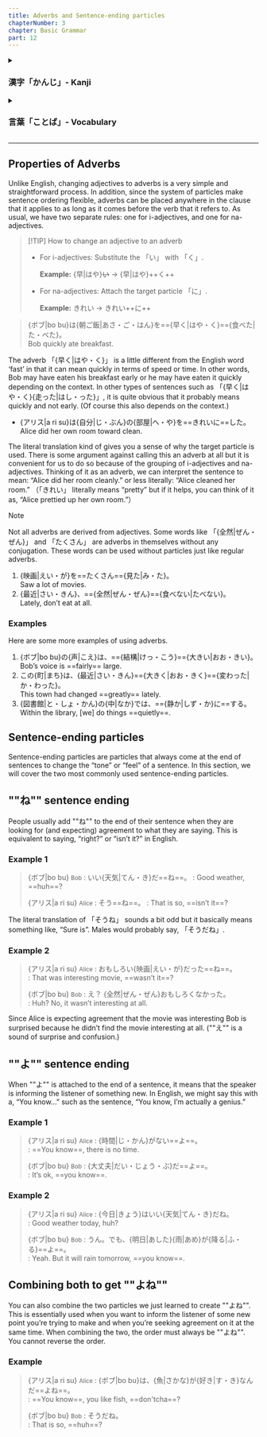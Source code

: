 ```yaml
---
title: Adverbs and Sentence-ending particles
chapterNumber: 3
chapter: Basic Grammar
part: 12
---
```


<details class="kanji"><summary><h3>漢字「かんじ」- Kanji</h3></summary>

[早](https://jisho.org/search/早%23kanji) <span>JLPT N4</span> <span>Grade 1</span>
: early, fast
: <abbr title="kunyomi">Kun</abbr>: はや・い、 はや、 はや-、 はや・まる、 はや・める、 さ-
: <abbr title="onyomi">On</abbr>: ソウ、 サッ

[朝](https://jisho.org/search/朝%23kanji) <span>JLPT N4</span> <span>Grade 2</span>
: emorning, dynasty, regime, epoch, period, (North) Korea
: <abbr title="kunyomi">Kun</abbr>: あさ
: <abbr title="onyomi">On</abbr>: チョウ

[飯](https://jisho.org/search/飯%23kanji) <span>JLPT N4</span> <span>Grade 4</span>
: meal, boiled rice
: <abbr title="kunyomi">Kun</abbr>: めし
: <abbr title="onyomi">On</abbr>: ハン

[食](https://jisho.org/search/食%23kanji) <span>JLPT N5</span> <span>Grade 2</span>
: eat, food
: <abbr title="kunyomi">Kun</abbr>: く・う、 く・らう、 た・べる、 は・む
: <abbr title="onyomi">On</abbr>: ショク、 ジキ

[自](https://jisho.org/search/自%23kanji) <span>JLPT N4</span> <span>Grade 2</span>
: oneself
: <abbr title="kunyomi">Kun</abbr>: みずか・ら、 おの・ずから、 おの・ずと
: <abbr title="onyomi">On</abbr>: ジ、 シ

[分](https://jisho.org/search/分%23kanji) <span>Grade 2</span>
: part, minute of time, segment, share, degree, one's lot, duty, understand, know, rate, 1%, chances
: <abbr title="kunyomi">Kun</abbr>: わ・ける、 わ・け、 わ・かれる、 わ・かる、 わ・かつ
: <abbr title="onyomi">On</abbr>: ブン、 フン、 ブ

[部](https://jisho.org/search/部%23kanji) <span>JLPT N3</span> <span>Grade 3</span>
: section, bureau, dept, class, copy, part, portion, counter for copies of a newspaper or magazine
: <abbr title="kunyomi">Kun</abbr>: -べ
: <abbr title="onyomi">On</abbr>: ブ

[屋](https://jisho.org/search/屋%23kanji) <span>JLPT N4</span> <span>Grade 3</span>
: roof, house, shop, dealer, seller
: <abbr title="kunyomi">Kun</abbr>: や
: <abbr title="onyomi">On</abbr>: オク

[映](https://jisho.org/search/映%23kanji) <span>JLPT N4</span> <span>Grade 6</span>
: reflect, reflection, projection
: <abbr title="kunyomi">Kun</abbr>: うつ・る、 うつ・す、 は・える、 -ば・え
: <abbr title="onyomi">On</abbr>: エイ

[画](https://jisho.org/search/画%23kanji) <span>JLPT N4</span> <span>Grade 2</span>
: brush-stroke, picture
: <abbr title="kunyomi">Kun</abbr>: えが・く、 かく・する、 かぎ・る、 はかりごと、 はか・る
: <abbr title="onyomi">On</abbr>: ガ、 カク、 エ、 カイ

[見](https://jisho.org/search/見%23kanji) <span>JLPT N5</span> <span>Grade 1</span>
: see, hopes, chances, idea, opinion, look at, visible
: <abbr title="kunyomi">Kun</abbr>: み・る、 み・える、 み・せる
: <abbr title="onyomi">On</abbr>: ケン

[最](https://jisho.org/search/最%23kanji) <span>JLPT N3</span> <span>Grade 4</span>
: utmost, most, extreme
: <abbr title="kunyomi">Kun</abbr>: もっと・も、 つま
: <abbr title="onyomi">On</abbr>: サイ、 シュ

[近](https://jisho.org/search/近%23kanji) <span>JLPT N4</span> <span>Grade 2</span>
: near, early, akin, tantamount
: <abbr title="kunyomi">Kun</abbr>: ちか・い
: <abbr title="onyomi">On</abbr>: キン、 コン

[全](https://jisho.org/search/全%23kanji) <span>JLPT N3</span> <span>Grade 3</span>
: whole, entire, all, complete, fulfill
: <abbr title="kunyomi">Kun</abbr>: まった・く、 すべ・て
: <abbr title="onyomi">On</abbr>: ゼン

[然](https://jisho.org/search/然%23kanji) <span>JLPT N3</span> <span>Grade 4</span>
: sort of thing, so, if so, in that case, well
: <abbr title="kunyomi">Kun</abbr>: しか、 しか・り、 しか・し、 さ
: <abbr title="onyomi">On</abbr>: ゼン、 ネン

[声](https://jisho.org/search/声%23kanji) <span>JLPT N3</span> <span>Grade 2</span>
: voice
: <abbr title="kunyomi">Kun</abbr>: こえ、 こわ-
: <abbr title="onyomi">On</abbr>: セイ、 ショウ

[結](https://jisho.org/search/結%23kanji) <span>JLPT N1</span> <span>Grade 4</span>
: tie, bind, contract, join, organize, do up hair, fasten
: <abbr title="kunyomi">Kun</abbr>: むす・ぶ、 ゆ・う、 ゆ・わえる
: <abbr title="onyomi">On</abbr>: ケツ、 ケチ

[構](https://jisho.org/search/構%23kanji) <span>JLPT N3</span> <span>Grade 5</span>
: posture, stance, appearance, build, set up
: <abbr title="kunyomi">Kun</abbr>: かま・える、 かま・う
: <abbr title="onyomi">On</abbr>: コウ

[大](https://jisho.org/search/大%23kanji) <span>JLPT N5</span> <span>Grade 1</span>
: large, big
: <abbr title="kunyomi">Kun</abbr>: おお-、 おお・きい、 -おお・いに
: <abbr title="onyomi">On</abbr>: ダイ、 タイ

[町](https://jisho.org/search/町%23kanji) <span>JLPT N4</span> <span>Grade 1</span>
: town, village, block, street
: <abbr title="kunyomi">Kun</abbr>: まち
: <abbr title="onyomi">On</abbr>: チョウ

[変](https://jisho.org/search/変%23kanji) <span>JLPT N3</span> <span>Grade 4</span>
: unusual, change, strange
: <abbr title="kunyomi">Kun</abbr>: か・わる、 か・わり、 か・える
: <abbr title="onyomi">On</abbr>: ヘン

[図](https://jisho.org/search/図%23kanji) <span>JLPT N4</span> <span>Grade 2</span>
: map, drawing, plan, extraordinary, audacious
: <abbr title="kunyomi">Kun</abbr>: え、 はか・る
: <abbr title="onyomi">On</abbr>: ズ、 ト

[書](https://jisho.org/search/書%23kanji) <span>JLPT N5</span> <span>Grade 2</span>
: write
: <abbr title="kunyomi">Kun</abbr>: か・く、 -が・き、 -がき
: <abbr title="onyomi">On</abbr>: ショ

[館](https://jisho.org/search/館%23kanji) <span>JLPT N4</span> <span>Grade 3</span>
: building, mansion, large building, palace
: <abbr title="kunyomi">Kun</abbr>: やかた、 たて
: <abbr title="onyomi">On</abbr>: カン

[中](https://jisho.org/search/中%23kanji) <span>JLPT N5</span> <span>Grade 1</span>
: in, inside, middle, mean, center
: <abbr title="kunyomi">Kun</abbr>: なか、 うち、 あた・る
: <abbr title="onyomi">On</abbr>: チュウ

[静](https://jisho.org/search/静%23kanji) <span>JLPT N3</span> <span>Grade 4</span>
: quiet
: <abbr title="kunyomi">Kun</abbr>: しず-、 しず・か、 しず・まる、 しず・める
: <abbr title="onyomi">On</abbr>: セイ、 ジョウ

[天](https://jisho.org/search/天%23kanji) <span>JLPT N5</span> <span>Grade 1</span>
: heavens, sky, imperial
: <abbr title="kunyomi">Kun</abbr>: あまつ、 あめ、 あま-
: <abbr title="onyomi">On</abbr>: テン

[気](https://jisho.org/search/気%23kanji) <span>JLPT N5</span> <span>Grade 1</span>
: spirit, mind, air, atmosphere, mood
: <abbr title="kunyomi">Kun</abbr>: いき、 き
: <abbr title="onyomi">On</abbr>: キ、 ケ

[面](https://jisho.org/search/面%23kanji) <span>JLPT N3</span> <span>Grade 3</span>
: mask, face, features, surface
: <abbr title="kunyomi">Kun</abbr>: おも、 おもて、 つら
: <abbr title="onyomi">On</abbr>: メン、 ベン

[白](https://jisho.org/search/白%23kanji) <span>JLPT N5</span> <span>Grade 1</span>
: white
: <abbr title="kunyomi">Kun</abbr>: しろ、 しら-、 しろ・い
: <abbr title="onyomi">On</abbr>: ハク、 ビャク

[時](https://jisho.org/search/時%23kanji) <span>JLPT N5</span> <span>Grade 2</span>
: time, hour
: <abbr title="kunyomi">Kun</abbr>: とき、 -どき
: <abbr title="onyomi">On</abbr>: ジ

[間](https://jisho.org/search/間%23kanji) <span>JLPT N5</span> <span>Grade 2</span>
: interval, space
: <abbr title="kunyomi">Kun</abbr>: あいだ、 ま、 あい
: <abbr title="onyomi">On</abbr>: カン、 ケン

[丈](https://jisho.org/search/丈%23kanji)
: length, measure, Mr., Ms., height, stature, all (one has), only, that's all, merely
: <abbr title="kunyomi">Kun</abbr>: たけ、 だけ
: <abbr title="onyomi">On</abbr>: ジョウ

[夫](https://jisho.org/search/夫%23kanji) <span>JLPT N3</span> <span>Grade 4</span>
: husband, man
: <abbr title="kunyomi">Kun</abbr>: おっと、 それ
: <abbr title="onyomi">On</abbr>: フ、 フウ、 ブ

[今](https://jisho.org/search/今%23kanji) <span>JLPT N5</span> <span>Grade 2</span>
: now
: <abbr title="kunyomi">Kun</abbr>: いま
: <abbr title="onyomi">On</abbr>: コン、 キン

[日](https://jisho.org/search/日%23kanji) <span>JLPT N5</span> <span>Grade 1</span>
: day, sun, Japan, counter for days
: <abbr title="kunyomi">Kun</abbr>: ひ、 -び、 -か
: <abbr title="onyomi">On</abbr>: ニチ、 ジツ

[明](https://jisho.org/search/明%23kanji) <span>JLPT N4</span> <span>Grade 2</span>
: bright, light
: <abbr title="kunyomi">Kun</abbr>: あ・かり、 あか・るい、 あか・るむ、 あか・らむ、 あき・らか、 あ・ける、 -あ・け、 あ・く、 あ・くる、 あ・かす
: <abbr title="onyomi">On</abbr>: メイ、 ミョウ、 ミン

[雨](https://jisho.org/search/雨%23kanji) <span>JLPT N5</span> <span>Grade 1</span>
: rain
: <abbr title="kunyomi">Kun</abbr>: あめ、 あま-、 -さめ
: <abbr title="onyomi">On</abbr>: ウ

[降](https://jisho.org/search/降%23kanji) <span>JLPT N3</span> <span>Grade 6</span>
: descend, precipitate, fall, surrender
: <abbr title="kunyomi">Kun</abbr>: お・りる、 お・ろす、 ふ・る、 ふ・り、 くだ・る、 くだ・す
: <abbr title="onyomi">On</abbr>: コウ、 ゴ

[魚](https://jisho.org/search/魚%23kanji) <span>JLPT N4</span> <span>Grade 2</span>
: fish
: <abbr title="kunyomi">Kun</abbr>: うお、 さかな、 -ざかな
: <abbr title="onyomi">On</abbr>: ギョ

[好](https://jisho.org/search/好%23kanji) <span>JLPT N3</span> <span>Grade 4</span>
: fond, pleasing, like something
: <abbr title="kunyomi">Kun</abbr>: この・む、 す・く、 よ・い、 い・い
: <abbr title="onyomi">On</abbr>: コウ

</details>

<details class="vocab"><summary><h3>言葉「ことば」- Vocabulary</h3></summary>

++いい++ <abbr title="い adjective">i-adj</abbr>
: good

++{早い|はや・い}++ <abbr title="い adjective">i-adj</abbr>
: fast; early

++きれい++ <abbr title="な adjective">na-adj</abbr>
: pretty; clean

++{朝ご飯|あさ・ご・はん}++
: breakfast

++{食べる|た・べる}++ <abbr title="る verb">ru-verb</abbr>
: to eat

++{自分|じ・ぶん}++
: oneself

++{部屋|へ・や}++
: room

++{映画|えい・が}++
: movie

++たくさん++
: a lot (amount)

++{見る|み・る}++
: to see; to watch

++{最近|さい・きん}++
: recent; lately

++{全然|ぜん・ぜん}++
: not at all (when used with negative)

++{声|こえ}++
: voice

++{結構|けっ・こう}++
: fairly, reasonably

++{大きい|おお・きい}++ <abbr title="い adjective">i-adj</abbr>
: big

++この++
: this （abbr. of これの）

++{町|まち}++
: town

++{変わる|か・わる}++ <abbr title="う verb">u-verb</abbr>
: to change

++{図書館|と・しょ・かん}++
: library

++{中|なか}++
: inside

++{静か|しず・か}++ <abbr title="な adjective">na-adj</abbr>
: quiet

++{天気|てん・き}++
: weather

++そう++
: (things are) that way

++{面白い|おも・しろ・い}++ <abbr title="い adjective">i-adj</abbr>
: interesting

++{時間|じ・かん}++
: time

++ある++ <abbr title="う verb">u-verb</abbr>
: to exist (inanimate)

++{大丈夫|だい・じょう・ぶ}++ <abbr title="な adjective">na-adj</abbr>
: ok

++{今日|きょう}++
: today

++うん++
: yes (casual)

++でも++
: but

++{明日|あした}++
: tomorrow

++{雨|あめ}++
: rain

++{降る|ふ・る}++ <abbr title="う verb">u-verb</abbr>
: to precipitate

++{魚|さかな}++
: fish

++{好き|す・き}++ <abbr title="な adjective">na-adj</abbr>
: likable

</details>

---

## Properties of Adverbs

Unlike English, changing adjectives to adverbs is a very simple and straightforward process. In addition, since the system of particles make sentence ordering flexible, adverbs can be placed anywhere in the clause that it applies to as long as it comes before the verb that it refers to. As usual, we have two separate rules: one for i-adjectives, and one for na-adjectives.

> [!TIP] How to change an adjective to an adverb
>
> - For i-adjectives: Substitute the 「い」 with 「く」.
>
>   **Example:** {早|はや}~~い~~ → {早|はや}++く++
>
> - For na-adjectives: Attach the target particle 「に」.
>
>   **Example:** きれい → きれい++に++

> {ボブ|bo bu}は{朝ご飯|あさ・ご・はん}を=={早く|はや・く}=={食べた|た・べた}。  
> Bob quickly ate breakfast.

The adverb 「{早く|はや・く}」 is a little different from the English word ‘fast’ in that it can mean quickly in terms of speed or time. In other words, Bob may have eaten his breakfast early or he may have eaten it quickly depending on the context. In other types of sentences such as 「{早く|はや・く}{走った|はし・った}」, it is quite obvious that it probably means quickly and not early. (Of course this also depends on the context.)

- {アリス|a ri su}は{自分|じ・ぶん}の{部屋|へ・や}を==きれいに==した。  
   Alice did her own room toward clean.

The literal translation kind of gives you a sense of why the target particle is used. There is some argument against calling this an adverb at all but it is convenient for us to do so because of the grouping of i-adjectives and na-adjectives. Thinking of it as an adverb, we can interpret the sentence to mean: “Alice did her room cleanly.” or less literally: “Alice cleaned her room.” （「きれい」 literally means “pretty” but if it helps, you can think of it as, “Alice prettied up her own room.”）

> [!NOTE]
>
> Not all adverbs are derived from adjectives. Some words like 「{全然|ぜん・ぜん}」 and 「たくさん」 are adverbs in themselves without any conjugation. These words can be used without particles just like regular adverbs.

1. {映画|えい・が}を==たくさん=={見た|み・た}。  
   Saw a lot of movies.
1. {最近|さい・きん}、=={全然|ぜん・ぜん}=={食べない|たべない}。  
   Lately, don’t eat at all.

### Examples

Here are some more examples of using adverbs.

1. {ボブ|bo bu}の{声|こえ}は、=={結構|けっ・こう}=={大きい|おお・きい}。  
   Bob’s voice is ==fairly== large.
1. この{町|まち}は、{最近|さい・きん}=={大きく|おお・きく}=={変わった|か・わった}。  
   This town had changed ==greatly== lately.
1. {図書館|と・しょ・かん}の{中|なか}では、=={静か|しず・か}に==する。  
   Within the library, [we] do things ==quietly==.

## Sentence-ending particles

Sentence-ending particles are particles that always come at the end of sentences to change the “tone” or “feel” of a sentence. In this section, we will cover the two most commonly used sentence-ending particles.

## ""ね"" sentence ending

People usually add ""ね"" to the end of their sentence when they are looking for (and expecting) agreement to what they are saying. This is equivalent to saying, “right?” or “isn’t it?” in English.

### Example 1

> {ボブ|bo bu} <small>Bob</small>
> : いい{天気|てん・き}だ==ね==。
> : Good weather, ==huh==?
>
> {アリス|a ri su} <small>Alice</small>
> : そう==ね==。
> : That is so, ==isn’t it==?

The literal translation of 「そうね」 sounds a bit odd but it basically means something like, “Sure is”. Males would probably say, 「そうだね」.

### Example 2

> {アリス|a ri su} <small>Alice</small>
> : おもしろい{映画|えい・が}だった==ね==。  
> : That was interesting movie, ==wasn’t it==?
>
> {ボブ|bo bu} <small>Bob</small>
> : え？ {全然|ぜん・ぜん}おもしろくなかった。  
> : Huh? No, it wasn’t interesting at all.

Since Alice is expecting agreement that the movie was interesting Bob is surprised because he didn’t find the movie interesting at all. (""え"" is a sound of surprise and confusion.)

## ""よ"" sentence ending

When ""よ"" is attached to the end of a sentence, it means that the speaker is informing the listener of something new. In English, we might say this with a, “You know…” such as the sentence, “You know, I’m actually a genius.”

### Example 1

> {アリス|a ri su} <small>Alice</small>
> : {時間|じ・かん}がない==よ==。  
> : ==You know==, there is no time.
>
> {ボブ|bo bu} <small>Bob</small>
> : {大丈夫|だい・じょう・ぶ}だ==よ==。  
> : It’s ok, ==you know==.

### Example 2

> {アリス|a ri su} <small>Alice</small>
> : {今日|きょう}はいい{天気|てん・き}だね。  
> : Good weather today, huh?
>
> {ボブ|bo bu} <small>Bob</small>
> : うん。でも、{明日|あした}{雨|あめ}が{降る|ふ・る}==よ==。  
> : Yeah. But it will rain tomorrow, ==you know==.

## Combining both to get ""よね""

You can also combine the two particles we just learned to create ""よね"". This is essentially used when you want to inform the listener of some new point you’re trying to make and when you’re seeking agreement on it at the same time. When combining the two, the order must always be ""よね"". You cannot reverse the order.

### Example

> {アリス|a ri su} <small>Alice</small>
> : {ボブ|bo bu}は、{魚|さかな}が{好き|す・き}なんだ==よね==。  
> : ==You know==, you like fish, ==don'tcha==?
>
> {ボブ|bo bu} <small>Bob</small>
> : そうだね。  
> : That is so, ==huh==?
